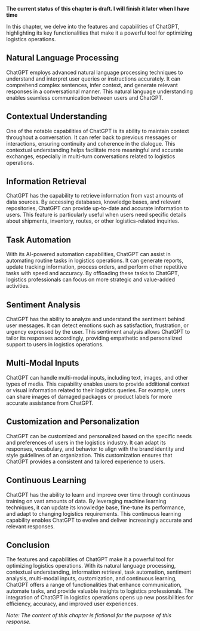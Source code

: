 **The current status of this chapter is draft. I will finish it later when I have time**

In this chapter, we delve into the features and capabilities of ChatGPT, highlighting its key functionalities that make it a powerful tool for optimizing logistics operations.

Natural Language Processing
---------------------------

ChatGPT employs advanced natural language processing techniques to understand and interpret user queries or instructions accurately. It can comprehend complex sentences, infer context, and generate relevant responses in a conversational manner. This natural language understanding enables seamless communication between users and ChatGPT.

Contextual Understanding
------------------------

One of the notable capabilities of ChatGPT is its ability to maintain context throughout a conversation. It can refer back to previous messages or interactions, ensuring continuity and coherence in the dialogue. This contextual understanding helps facilitate more meaningful and accurate exchanges, especially in multi-turn conversations related to logistics operations.

Information Retrieval
---------------------

ChatGPT has the capability to retrieve information from vast amounts of data sources. By accessing databases, knowledge bases, and relevant repositories, ChatGPT can provide up-to-date and accurate information to users. This feature is particularly useful when users need specific details about shipments, inventory, routes, or other logistics-related inquiries.

Task Automation
---------------

With its AI-powered automation capabilities, ChatGPT can assist in automating routine tasks in logistics operations. It can generate reports, update tracking information, process orders, and perform other repetitive tasks with speed and accuracy. By offloading these tasks to ChatGPT, logistics professionals can focus on more strategic and value-added activities.

Sentiment Analysis
------------------

ChatGPT has the ability to analyze and understand the sentiment behind user messages. It can detect emotions such as satisfaction, frustration, or urgency expressed by the user. This sentiment analysis allows ChatGPT to tailor its responses accordingly, providing empathetic and personalized support to users in logistics operations.

Multi-Modal Inputs
------------------

ChatGPT can handle multi-modal inputs, including text, images, and other types of media. This capability enables users to provide additional context or visual information related to their logistics queries. For example, users can share images of damaged packages or product labels for more accurate assistance from ChatGPT.

Customization and Personalization
---------------------------------

ChatGPT can be customized and personalized based on the specific needs and preferences of users in the logistics industry. It can adapt its responses, vocabulary, and behavior to align with the brand identity and style guidelines of an organization. This customization ensures that ChatGPT provides a consistent and tailored experience to users.

Continuous Learning
-------------------

ChatGPT has the ability to learn and improve over time through continuous training on vast amounts of data. By leveraging machine learning techniques, it can update its knowledge base, fine-tune its performance, and adapt to changing logistics requirements. This continuous learning capability enables ChatGPT to evolve and deliver increasingly accurate and relevant responses.

Conclusion
----------

The features and capabilities of ChatGPT make it a powerful tool for optimizing logistics operations. With its natural language processing, contextual understanding, information retrieval, task automation, sentiment analysis, multi-modal inputs, customization, and continuous learning, ChatGPT offers a range of functionalities that enhance communication, automate tasks, and provide valuable insights to logistics professionals. The integration of ChatGPT in logistics operations opens up new possibilities for efficiency, accuracy, and improved user experiences.

*Note: The content of this chapter is fictional for the purpose of this response.*
